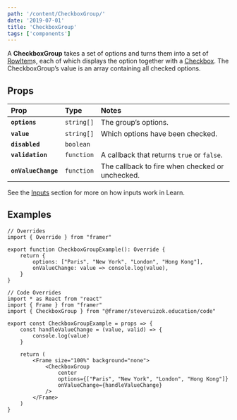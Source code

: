 ```yaml
---
path: '/content/CheckboxGroup/'
date: '2019-07-01'
title: 'CheckboxGroup'
tags: ['components']
---
```




A **CheckboxGroup** takes a set of options and turns them into a set of [RowItem](https://github.com/framer/framer-education/wiki/RowItem)s, each of which displays the option together with a [Checkbox](https://github.com/framer/framer-education/wiki/Checkbox). The CheckboxGroup’s value is an array containing all checked options.

## Props

| Prop                | Type       | Notes                                           |
| :------------------ | :--------- | :---------------------------------------------- |
| **`options`**       | `string[]` | The group’s options.                            |
| **`value`**         | `string[]` | Which options have been checked.                |
| **`disabled`**      | `boolean`  |                                                 |
| **`validation`**    | `function` | A callback that returns `true` or `false`.      |
| **`onValueChange`** | `function` | The callback to fire when checked or unchecked. |

See the [Inputs](https://github.com/framer/framer-education/wiki/Inputs) section for more on how inputs work in Learn.

## Examples

```tsx
// Overrides
import { Override } from "framer"

export function CheckboxGroupExample(): Override {
	return {
		options: ["Paris", "New York", "London", "Hong Kong"],
		onValueChange: value => console.log(value),
	}
}
```

```tsx
// Code Overrides
import * as React from "react"
import { Frame } from "framer"
import { CheckboxGroup } from "@framer/steveruizok.education/code"

export const CheckboxGroupExample = props => {
	const handleValueChange = (value, valid) => {
		console.log(value)
	}

	return (
		<Frame size="100%" background="none">
			<CheckboxGroup
				center
				options={["Paris", "New York", "London", "Hong Kong"]}
				onValueChange={handleValueChange}
			/>
		</Frame>
	)
}
```
